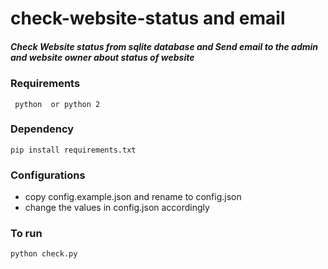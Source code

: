 # check-website-status and email

##### Check Website status from sqlite database and Send email to the admin and website owner about status of website

### Requirements
``` python  or python 2```

### Dependency 
    pip install requirements.txt



### Configurations

- copy config.example.json and rename to config.json
- change the values in config.json accordingly

### To run
    python check.py

